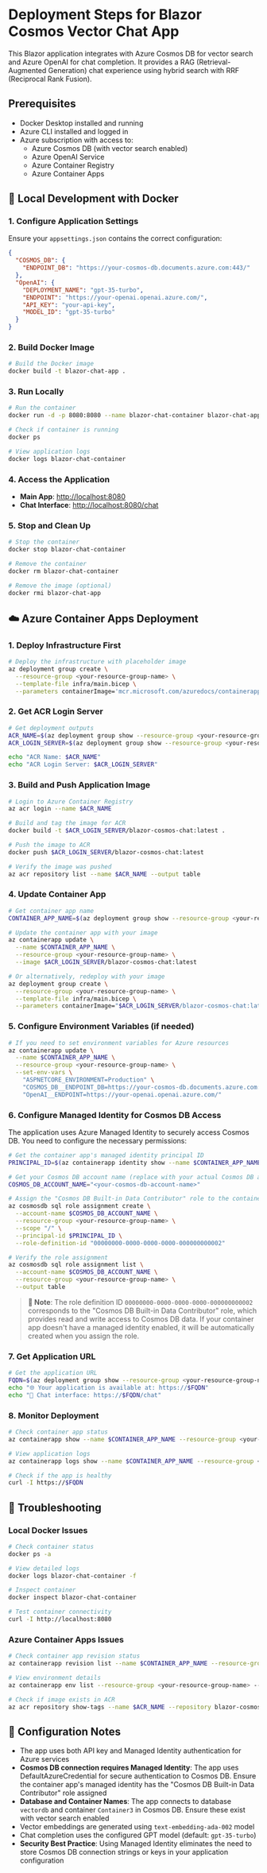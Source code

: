 # Deployment Steps for Blazor Cosmos Vector Chat App

This Blazor application integrates with Azure Cosmos DB for vector search and Azure OpenAI for chat completion. It provides a RAG (Retrieval-Augmented Generation) chat experience using hybrid search with RRF (Reciprocal Rank Fusion).

## Prerequisites

- Docker Desktop installed and running
- Azure CLI installed and logged in
- Azure subscription with access to:
  - Azure Cosmos DB (with vector search enabled)
  - Azure OpenAI Service
  - Azure Container Registry
  - Azure Container Apps

## 🐳 Local Development with Docker

### 1. Configure Application Settings

Ensure your `appsettings.json` contains the correct configuration:

```json
{
  "COSMOS_DB": {
    "ENDPOINT_DB": "https://your-cosmos-db.documents.azure.com:443/"
  },
  "OpenAI": {
    "DEPLOYMENT_NAME": "gpt-35-turbo",
    "ENDPOINT": "https://your-openai.openai.azure.com/",
    "API_KEY": "your-api-key",
    "MODEL_ID": "gpt-35-turbo"
  }
}
```

### 2. Build Docker Image

```bash
# Build the Docker image
docker build -t blazor-chat-app .
```

### 3. Run Locally

```bash
# Run the container
docker run -d -p 8080:8080 --name blazor-chat-container blazor-chat-app

# Check if container is running
docker ps

# View application logs
docker logs blazor-chat-container
```

### 4. Access the Application

- **Main App**: <http://localhost:8080>
- **Chat Interface**: <http://localhost:8080/chat>

### 5. Stop and Clean Up

```bash
# Stop the container
docker stop blazor-chat-container

# Remove the container
docker rm blazor-chat-container

# Remove the image (optional)
docker rmi blazor-chat-app
```

## ☁️ Azure Container Apps Deployment

### 1. Deploy Infrastructure First

```bash
# Deploy the infrastructure with placeholder image
az deployment group create \
  --resource-group <your-resource-group-name> \
  --template-file infra/main.bicep \
  --parameters containerImage='mcr.microsoft.com/azuredocs/containerapps-helloworld:latest'
```

### 2. Get ACR Login Server

```bash
# Get deployment outputs
ACR_NAME=$(az deployment group show --resource-group <your-resource-group-name> --name main --query properties.outputs.acrName.value -o tsv)
ACR_LOGIN_SERVER=$(az deployment group show --resource-group <your-resource-group-name> --name main --query properties.outputs.acrLoginServer.value -o tsv)

echo "ACR Name: $ACR_NAME"
echo "ACR Login Server: $ACR_LOGIN_SERVER"
```

### 3. Build and Push Application Image

```bash
# Login to Azure Container Registry
az acr login --name $ACR_NAME

# Build and tag the image for ACR
docker build -t $ACR_LOGIN_SERVER/blazor-cosmos-chat:latest .

# Push the image to ACR
docker push $ACR_LOGIN_SERVER/blazor-cosmos-chat:latest

# Verify the image was pushed
az acr repository list --name $ACR_NAME --output table
```

### 4. Update Container App

```bash
# Get container app name
CONTAINER_APP_NAME=$(az deployment group show --resource-group <your-resource-group-name> --name main --query properties.outputs.containerAppName.value -o tsv)

# Update the container app with your image
az containerapp update \
  --name $CONTAINER_APP_NAME \
  --resource-group <your-resource-group-name> \
  --image $ACR_LOGIN_SERVER/blazor-cosmos-chat:latest

# Or alternatively, redeploy with your image
az deployment group create \
  --resource-group <your-resource-group-name> \
  --template-file infra/main.bicep \
  --parameters containerImage="$ACR_LOGIN_SERVER/blazor-cosmos-chat:latest"
```

### 5. Configure Environment Variables (if needed)

```bash
# If you need to set environment variables for Azure resources
az containerapp update \
  --name $CONTAINER_APP_NAME \
  --resource-group <your-resource-group-name> \
  --set-env-vars \
    "ASPNETCORE_ENVIRONMENT=Production" \
    "COSMOS_DB__ENDPOINT_DB=https://your-cosmos-db.documents.azure.com:443/" \
    "OpenAI__ENDPOINT=https://your-openai.openai.azure.com/"
```

### 6. Configure Managed Identity for Cosmos DB Access

The application uses Azure Managed Identity to securely access Cosmos DB. You need to configure the necessary permissions:

```bash
# Get the container app's managed identity principal ID
PRINCIPAL_ID=$(az containerapp identity show --name $CONTAINER_APP_NAME --resource-group <your-resource-group-name> --query principalId -o tsv)

# Get your Cosmos DB account name (replace with your actual Cosmos DB account name)
COSMOS_DB_ACCOUNT_NAME="<your-cosmos-db-account-name>"

# Assign the "Cosmos DB Built-in Data Contributor" role to the container app's managed identity
az cosmosdb sql role assignment create \
  --account-name $COSMOS_DB_ACCOUNT_NAME \
  --resource-group <your-resource-group-name> \
  --scope "/" \
  --principal-id $PRINCIPAL_ID \
  --role-definition-id "00000000-0000-0000-0000-000000000002"

# Verify the role assignment
az cosmosdb sql role assignment list \
  --account-name $COSMOS_DB_ACCOUNT_NAME \
  --resource-group <your-resource-group-name> \
  --output table
```

> **📝 Note**: The role definition ID `00000000-0000-0000-0000-000000000002` corresponds to the "Cosmos DB Built-in Data Contributor" role, which provides read and write access to Cosmos DB data. If your container app doesn't have a managed identity enabled, it will be automatically created when you assign the role.

### 7. Get Application URL

```bash
# Get the application URL
FQDN=$(az deployment group show --resource-group <your-resource-group-name> --name main --query properties.outputs.containerAppFqdn.value -o tsv)
echo "🌐 Your application is available at: https://$FQDN"
echo "💬 Chat interface: https://$FQDN/chat"
```

### 8. Monitor Deployment

```bash
# Check container app status
az containerapp show --name $CONTAINER_APP_NAME --resource-group <your-resource-group-name> --query "properties.provisioningState"

# View application logs
az containerapp logs show --name $CONTAINER_APP_NAME --resource-group <your-resource-group-name> --follow

# Check if the app is healthy
curl -I https://$FQDN
```

## 🔧 Troubleshooting

### Local Docker Issues

```bash
# Check container status
docker ps -a

# View detailed logs
docker logs blazor-chat-container -f

# Inspect container
docker inspect blazor-chat-container

# Test container connectivity
curl -I http://localhost:8080
```

### Azure Container Apps Issues

```bash
# Check container app revision status
az containerapp revision list --name $CONTAINER_APP_NAME --resource-group <your-resource-group-name> --output table

# View environment details
az containerapp env list --resource-group <your-resource-group-name> --output table

# Check if image exists in ACR
az acr repository show-tags --name $ACR_NAME --repository blazor-cosmos-chat
```

## 📝 Configuration Notes

- The app uses both API key and Managed Identity authentication for Azure services
- **Cosmos DB connection requires Managed Identity**: The app uses DefaultAzureCredential for secure authentication to Cosmos DB. Ensure the container app's managed identity has the "Cosmos DB Built-in Data Contributor" role assigned
- **Database and Container Names**: The app connects to database `vectordb` and container `Container3` in Cosmos DB. Ensure these exist with vector search enabled
- Vector embeddings are generated using `text-embedding-ada-002` model
- Chat completion uses the configured GPT model (default: `gpt-35-turbo`)
- **Security Best Practice**: Using Managed Identity eliminates the need to store Cosmos DB connection strings or keys in your application configuration
